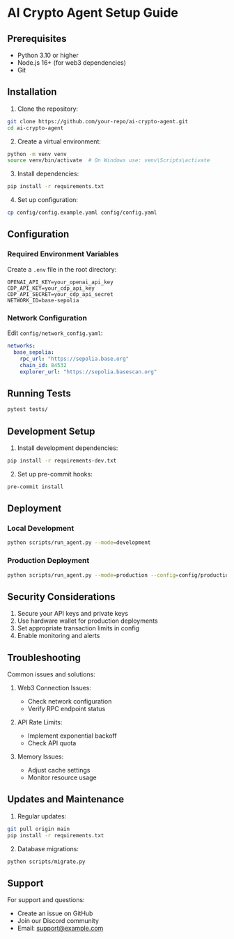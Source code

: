 # AI Crypto Agent Setup Guide

## Prerequisites

- Python 3.10 or higher
- Node.js 16+ (for web3 dependencies)
- Git

## Installation

1. Clone the repository:
```bash
git clone https://github.com/your-repo/ai-crypto-agent.git
cd ai-crypto-agent
```

2. Create a virtual environment:
```bash
python -m venv venv
source venv/bin/activate  # On Windows use: venv\Scripts\activate
```

3. Install dependencies:
```bash
pip install -r requirements.txt
```

4. Set up configuration:
```bash
cp config/config.example.yaml config/config.yaml
```

## Configuration

### Required Environment Variables

Create a `.env` file in the root directory:

```env
OPENAI_API_KEY=your_openai_api_key
CDP_API_KEY=your_cdp_api_key
CDP_API_SECRET=your_cdp_api_secret
NETWORK_ID=base-sepolia
```

### Network Configuration

Edit `config/network_config.yaml`:

```yaml
networks:
  base_sepolia:
    rpc_url: "https://sepolia.base.org"
    chain_id: 84532
    explorer_url: "https://sepolia.basescan.org"
```

## Running Tests

```bash
pytest tests/
```

## Development Setup

1. Install development dependencies:
```bash
pip install -r requirements-dev.txt
```

2. Set up pre-commit hooks:
```bash
pre-commit install
```

## Deployment

### Local Development
```bash
python scripts/run_agent.py --mode=development
```

### Production Deployment
```bash
python scripts/run_agent.py --mode=production --config=config/production.yaml
```

## Security Considerations

1. Secure your API keys and private keys
2. Use hardware wallet for production deployments
3. Set appropriate transaction limits in config
4. Enable monitoring and alerts

## Troubleshooting

Common issues and solutions:

1. Web3 Connection Issues:
   - Check network configuration
   - Verify RPC endpoint status

2. API Rate Limits:
   - Implement exponential backoff
   - Check API quota

3. Memory Issues:
   - Adjust cache settings
   - Monitor resource usage

## Updates and Maintenance

1. Regular updates:
```bash
git pull origin main
pip install -r requirements.txt
```

2. Database migrations:
```bash
python scripts/migrate.py
```

## Support

For support and questions:
- Create an issue on GitHub
- Join our Discord community
- Email: support@example.com